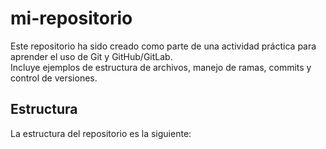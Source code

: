 # mi-repositorio

Este repositorio ha sido creado como parte de una actividad práctica para aprender el uso de Git y GitHub/GitLab.  
Incluye ejemplos de estructura de archivos, manejo de ramas, commits y control de versiones.

## Estructura

La estructura del repositorio es la siguiente:
